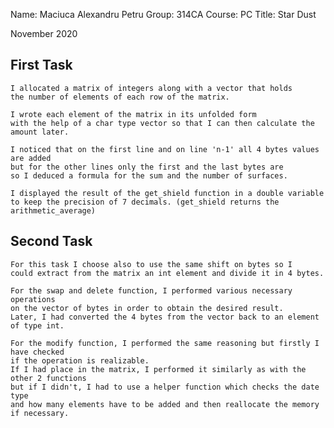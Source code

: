 Name: Maciuca Alexandru Petru
Group: 314CA
Course: PC
Title: Star Dust

November 2020

## First Task
    
    I allocated a matrix of integers along with a vector that holds
    the number of elements of each row of the matrix.
    
    I wrote each element of the matrix in its unfolded form
    with the help of a char type vector so that I can then calculate the amount later.
    
    I noticed that on the first line and on line 'n-1' all 4 bytes values are added
    but for the other lines only the first and the last bytes are 
    so I deduced a formula for the sum and the number of surfaces.
    
    I displayed the result of the get_shield function in a double variable
    to keep the precision of 7 decimals. (get_shield returns the arithmetic_average)

## Second Task
	  
    For this task I choose also to use the same shift on bytes so I
    could extract from the matrix an int element and divide it in 4 bytes.

    For the swap and delete function, I performed various necessary operations
    on the vector of bytes in order to obtain the desired result.
    Later, I had converted the 4 bytes from the vector back to an element of type int.
    
    For the modify function, I performed the same reasoning but firstly I have checked
    if the operation is realizable.
    If I had place in the matrix, I performed it similarly as with the other 2 functions
    but if I didn't, I had to use a helper function which checks the date type 
    and how many elements have to be added and then reallocate the memory if necessary.
